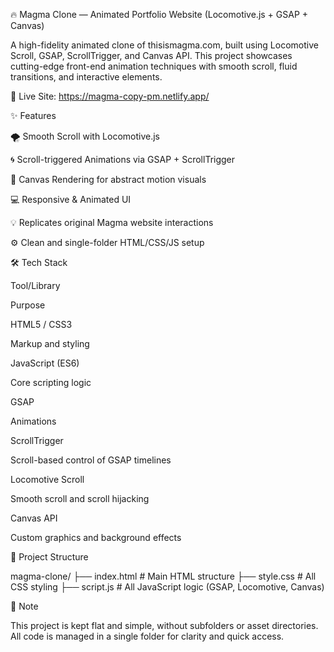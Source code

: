 🔥 Magma Clone — Animated Portfolio Website (Locomotive.js + GSAP + Canvas)

A high-fidelity animated clone of thisismagma.com, built using Locomotive Scroll, GSAP, ScrollTrigger, and Canvas API. This project showcases cutting-edge front-end animation techniques with smooth scroll, fluid transitions, and interactive elements.

🚀 Live Site: https://magma-copy-pm.netlify.app/

✨ Features

🌪️ Smooth Scroll with Locomotive.js

🌀 Scroll-triggered Animations via GSAP + ScrollTrigger

🎨 Canvas Rendering for abstract motion visuals

💻 Responsive & Animated UI

💡 Replicates original Magma website interactions

⚙️ Clean and single-folder HTML/CSS/JS setup

🛠 Tech Stack

Tool/Library

Purpose

HTML5 / CSS3

Markup and styling

JavaScript (ES6)

Core scripting logic

GSAP

Animations

ScrollTrigger

Scroll-based control of GSAP timelines

Locomotive Scroll

Smooth scroll and scroll hijacking

Canvas API

Custom graphics and background effects

📁 Project Structure

magma-clone/
├── index.html       # Main HTML structure
├── style.css        # All CSS styling
├── script.js        # All JavaScript logic (GSAP, Locomotive, Canvas)

📄 Note

This project is kept flat and simple, without subfolders or asset directories. All code is managed in a single folder for clarity and quick access.

